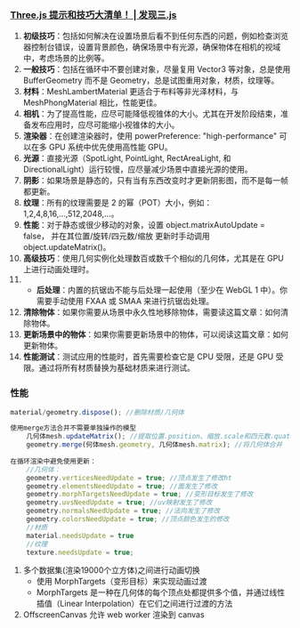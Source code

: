 ### [Three.js 提示和技巧大清单！ | 发现三.js](https://discoverthreejs.com/tips-and-tricks/)
1. **初级技巧**：包括如何解决在设置场景后看不到任何东西的问题，例如检查浏览器控制台错误，设置背景颜色，确保场景中有光源，确保物体在相机的视域中，考虑场景的比例等。
2. **一般技巧**：包括在循环中不要创建对象，尽量复用 Vector3 等对象，总是使用 BufferGeometry 而不是 Geometry，总是试图重用对象，材质，纹理等。
3. **材料**：MeshLambertMaterial 更适合于布料等非光泽材料，与 MeshPhongMaterial 相比，性能更佳。
4. **相机**：为了提高性能，应尽可能降低视锥体的大小。尤其在开发阶段结束，准备发布应用时，应尽可能缩小视锥体的大小。
5. **渲染器**：在创建渲染器时，使用 powerPreference: "high-performance" 可以在多 GPU 系统中优先使用高性能 GPU。
6. **光源**：直接光源（SpotLight, PointLight, RectAreaLight, 和 DirectionalLight）运行较慢，应尽量减少场景中直接光源的使用。
7. **阴影**：如果场景是静态的，只有当有东西改变时才更新阴影图，而不是每一帧都更新。
8. **纹理**：所有的纹理需要是 2 的幂（POT）大小，例如：1,2,4,8,16,…,512,2048,…。
9. **性能**：对于静态或很少移动的对象，设置 object.matrixAutoUpdate = false， 并在其位置/旋转/四元数/缩放 更新时手动调用 object.updateMatrix()。
10. **高级技巧**：使用几何实例化处理数百或数千个相似的几何体，尤其是在 GPU 上进行动画处理时。
11. - **后处理**：内置的抗锯齿不能与后处理一起使用（至少在 WebGL 1 中）。你需要手动使用 FXAA 或 SMAA 来进行抗锯齿处理。
12. **清除物体**：如果你需要从场景中永久性地移除物体，需要读这篇文章：如何清除物体。
13. **更新场景中的物体**：如果你需要更新场景中的物体，可以阅读这篇文章：如何更新物体。
14. **性能测试**：测试应用的性能时，首先需要检查它是 CPU 受限，还是 GPU 受限。通过将所有材质替换为基础材质来进行测试。
### 性能
```js
material/geometry.dispose(); //删除材质/几何体

使用merge方法合并不需要单独操作的模型
	几何体mesh.updateMatrix(); //提取位置.position、缩放.scale和四元数.quaternion的属性值 转化为 变换矩阵设置本地矩阵属性.matrix        
	geometry.merge(何体mesh.geometry, 几何体mesh.matrix); //将几何体合并
	
在循环渲染中避免使用更新：
	//几何体：
	geometry.verticesNeedUpdate = true; //顶点发生了修改ht
	geometry.elementsNeedUpdate = true; //面发生了修改
	geometry.morphTargetsNeedUpdate = true; //变形目标发生了修改
	geometry.uvsNeedUpdate = true; //uv映射发生了修改
	geometry.normalsNeedUpdate = true; //法向发生了修改
	geometry.colorsNeedUpdate = true; //顶点颜色发生的修改
	//材质
	material.needsUpdate = true
	//纹理
	texture.needsUpdate = true;
```

1. 多个数据集(渲染19000个立方体)之间进行动画切换
	- 使用 MorphTargets（变形目标）来实现动画过渡
	- MorphTargets 是一种在几何体的每个顶点处都提供多个值，并通过线性插值（Linear Interpolation）在它们之间进行过渡的方法
2. OffscreenCanvas 允许 web worker 渲染到 canvas